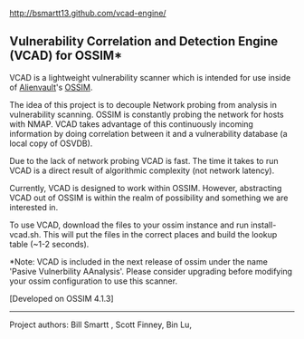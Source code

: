 http://bsmartt13.github.com/vcad-engine/

## Vulnerability Correlation and Detection Engine (VCAD) for OSSIM*

VCAD is a lightweight vulnerability scanner which is intended for use inside of [Alienvault](http://alienvault.com/)'s [OSSIM](http://communities.alienvault.com/indexc.html?utm_expid=61134069-1).

The idea of this project is to decouple Network probing from analysis in vulnerability scanning.  OSSIM is constantly probing the network for hosts with NMAP.  VCAD takes advantage of this continuously incoming information by doing correlation between it and a vulnerability database (a local copy of OSVDB). 

Due to the lack of network probing VCAD is fast.  The time it takes to run VCAD is a direct result of algorithmic complexity (not network latency).  

Currently, VCAD is designed to work within OSSIM.  However, abstracting VCAD out of OSSIM is within the realm of possibility and something we are interested in.

To use VCAD, download the files to your ossim instance and run install-vcad.sh.  This will put the files in the correct places and build the lookup table (~1-2 seconds).

  *Note: VCAD is included in the next release of ossim under the name 'Pasive Vulnerbility AAnalysis'. Please consider upgrading before modifying your ossim configuration to use this scanner.
  
  [Developed on OSSIM 4.1.3]

***


Project authors:
Bill Smartt <bsmartt13>, 
Scott Finney, 
Bin Lu, 
